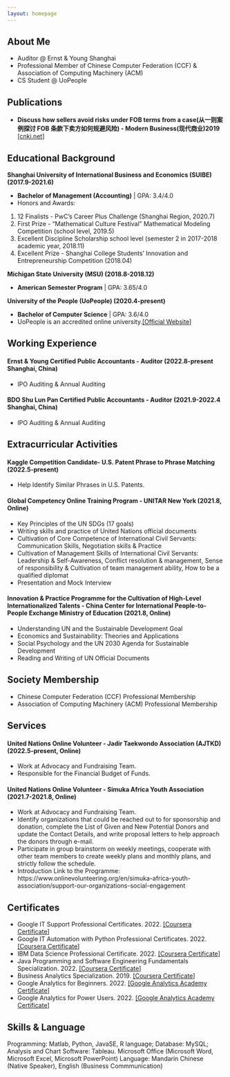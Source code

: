 ```yaml
---
layout: homepage
---
```


## About Me

- Auditor @ Ernst & Young Shanghai
- Professional Member of Chinese Computer Federation (CCF) & Association of Computing Machinery (ACM)
- CS Student @ UoPeople


<!---暂未更新
## Research Interests

- **Computer Vision:** image recognition, image generation, video captioning
- **Machine Learning:** meta-learning, incremental learning, transfer learning
--->


<!---暂未更新
## News

- **[Feb. 2020]** Our paper about incremental learning is accepted to CVPR 2020.
- **[Feb. 2020]** We will host the ACM Multimedia Asia 2020 conference in Singapore!
- **[Sept. 2019]** Our paper about few-shot learning is accepted to NeurIPS 2019.
- **[Mar. 2019]** Our paper about few-shot learning is accepted to CVPR 2019.
--->


## Publications

- **Discuss how sellers avoid risks under FOB terms from a case(从一则案例探讨 FOB 条款下卖方如何规避风险) - Modern Business(现代商业)2019** <a href="https://kns.cnki.net/kcms/detail/detail.aspx?dbcode=CJFD&dbname=CJFDLAST2019&filename=XDBY201926012&uniplatform=NZKPT&v=onV58q2y0mP8YBB5X0k6qRiz6dBxJ9kBeRmzQoN8s3V4Cc1PqKLWPw9oSL3UfNsK" target="_blank">[cnki.net]</a>

<!---模板格式很好看 保留下来了
- **Mnemonics Training: Multi-Class Incremental Learning without Forgetting**
  <br>
  **Yaoyao Liu**, Yuting Su, An-An Liu, Bernt Schiele, Qianru Sun
  <br>
  IEEE Conference on Computer Vision and Pattern Recognition. **CVPR 2020**.
  <br>
  [[PDF](https://arxiv.org/pdf/2002.10211.pdf)] [[Code](https://github.com/yaoyao-liu/mnemonics)] <strong><i style="color:#e74d3c">Oral Presentation</i></strong>
--->

## Educational Background
**Shanghai University of International Business and Economics (SUIBE) (2017.9-2021.6)**
- **Bachelor of Management (Accounting)** | GPA: 3.4/4.0
- Honors and Awards:
<ol><li>12 Finalists - PwC’s Career Plus Challenge (Shanghai Region, 2020.7)</li>
    <li>First Prize - “Mathematical Culture Festival” Mathematical Modeling Competition (school level, 2019.5)</li>
    <li>Excellent Discipline Scholarship school level (semester 2 in 2017-2018 academic year, 2018.11)</li>
    <li>Excellent Prize - Shanghai College Students’ Innovation and Entrepreneurship Competition (2018.04)</li>
</ol>


**Michigan State University (MSU) (2018.8-2018.12)**
- **American Semester Program** | GPA: 3.65/4.0


**University of the People (UoPeople) (2020.4-present)**
- **Bachelor of Computer Science** | GPA: 3.6/4.0
- UoPeople is an accredited online university.<a href="www.uopeople.edu">[<u>Official Website</u>]</a>



## Working Experience
<h4>Ernst & Young Certified Public Accountants - Auditor (2022.8-present Shanghai, China)</h4>
<ul>
<li>IPO Auditing & Annual Auditing</li>
</ul>


<h4>BDO Shu Lun Pan Certified Public Accountants - Auditor (2021.9-2022.4 Shanghai, China)</h4>
<ul>
<li>IPO Auditing & Annual Auditing</li>
</ul>


## Extracurricular Activities
<h4>Kaggle Competition Candidate- U.S. Patent Phrase to Phrase Matching (2022.5-present)</h4>
<ul>
<li>Help Identify Similar Phrases in U.S. Patents.</li>
</ul>

<h4>Global Competency Online Training Program - UNITAR New York (2021.8, Online)</h4>
<ul>
<li>Key Principles of the UN SDGs (17 goals)</li>
<li>Writing skills and practice of United Nations official documents</li>
<li>Cultivation of Core Competence of International Civil Servants: Communication Skills, Negotiation skills & Practice</li>
<li>Cultivation of Management Skills of International Civil Servants: Leadership & Self-Awareness, Conflict resolution & management, Sense of responsibility & Cultivation of team management ability, How to be a qualified diplomat</li>
<li>Presentation and Mock Interview</li>
</ul>


<h4>Innovation & Practice Programme for the Cultivation of High-Level Internationalized Talents - China Center for International People-to-People Exchange Ministry of Education (2021.8, Online)</h4>
<ul>
<li>Understanding UN and the Sustainable Development Goal</li>
<li>Economics and Sustainability: Theories and Applications</li>
<li>Social Psychology and the UN 2030 Agenda for Sustainable Development</li>
<li>Reading and Writing of UN Official Documents</li>
</ul>

## Society Membership
<ul>
<li>Chinese Computer Federation (CCF) Professional Membership</li>
<li>Association of Computing Machinery (ACM) Professional Membership</li>
</ul>

## Services

<h4>United Nations Online Volunteer - Jadir Taekwondo Association (AJTKD) (2022.5-present, Online)</h4>
<ul>
<li>Work at Advocacy and Fundraising Team.</li>
<li>Responsible for the Financial Budget of Funds.</li>
</ul>


<h4>United Nations Online Volunteer - Simuka Africa Youth Association (2021.7-2021.8, Online)</h4>
<ul>
<li>Work at Advocacy and Fundraising Team.</li>
<li>Identify organizations that could be reached out to for sponsorship and donation, complete the List of Given and New Potential Donors and update the Contact Details, and write proposal letters to help approach the donors through e-mail.</li>
<li>Participate in group brainstorm on weekly meetings, cooperate with other team members to create weekly plans and monthly plans, and strictly follow the schedule.</li>
<li>Introduction Link to the Programme: https://www.onlinevolunteering.org/en/simuka-africa-youth-association/support-our-organizations-social-engagement</li>
</ul> 

## Certificates

- Google IT Support Professional Certificates. 2022. <a href="https://coursera.org/share/a32f2cf3910affeb610430b2926d7c03" target="_blank">[<u>Coursera Certificate</u>]</a>
- Google IT Automation with Python Professional Certificates. 2022. <a href="https://coursera.org/share/f52a1a2ad573686ae82aa5c22d85b6bb" target="_blank">[<u>Coursera Certificate</u>]</a>
- IBM Data Science Professional Certificate. 2022. <a href="https://coursera.org/share/d2a3c666e42c53821372f67029d70d88" target="_blank">[<u>Coursera Certificate</u>]</a>
- Java Programming and Software Engineering Fundamentals Specialization. 2022. <a href="https://coursera.org/share/c3c25a5eb3745779a028b5204d5cd13c" target="_blank">[<u>Coursera Certificate</u>]</a>
- Business Analytics Specialization. 2019. <a href="https://coursera.org/share/153614bbec63b0d5ad74b6a170abead0" target="_blank">[<u>Coursera Certificate</u>]</a>
- Google Analytics for Beginners. 2022. <a href="https://analytics.google.com/analytics/academy/certificate/h5G1QGTATIWsvOly9ex_KQ" target="_blank">[<u>Google Analytics Academy Certificate</u>]</a>
- Google Analytics for Power Users. 2022. <a href="https://analytics.google.com/analytics/academy/certificate/KCcy03yxTdOVTtVUDxXYQQ" target="_blank">[<u>Google Analytics Academy Certificate</u>]</a>


## Skills & Language
Programming: Matlab, Python, JavaSE, R language; Database: MySQL; Analysis and Chart Software: Tableau.
Microsoft Office (Microsoft Word, Microsoft Excel, Microsoft PowerPoint)
Language: Mandarin Chinese (Native Speaker), English (Business Commmunication)


